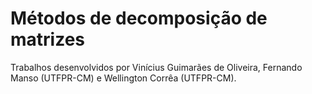# Métodos de decomposição de matrizes
<p>Trabalhos desenvolvidos por Vinícius Guimarães de Oliveira, Fernando Manso (UTFPR-CM) e Wellington Corrêa (UTFPR-CM).</p>
